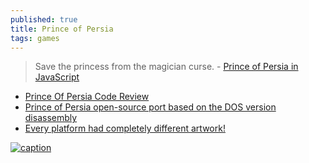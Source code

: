 ```yaml
---
published: true
title: Prince of Persia
tags: games
---
```

> Save the princess from the magician curse. - [Prince of Persia in JavaScript](https://news.ycombinator.com/item?id=29710538)

- [Prince Of Persia Code Review](https://www.fabiensanglard.net/prince_of_persia/)
- [Prince of Persia open-source port based on the DOS version disassembly](https://news.ycombinator.com/item?id=29316058) 
- [Every platform had completely different artwork!](https://www.oldgames.sk/en/game/prince-of-persia/pictures/)

[![caption](https://external-content.duckduckgo.com/iu/?u=https%3A%2F%2F1.bp.blogspot.com%2F-tQMjfiveb88%2FT5HvOfXc63I%2FAAAAAAAAB38%2FP_Nmtyw7-v8%2Fs1600%2Fprince-of-persia.gif&f=1&nofb=1&ipt=c8a8f422781e4dcb2805250ba73c048c489d4c2bfe243935fcdad0ea58abe873&ipo=images)](https://www.youtube.com/watch?v=Xv20j8ChtRY)
